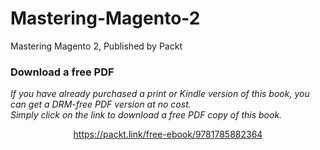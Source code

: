 # Mastering-Magento-2
Mastering Magento 2, Published by Packt
### Download a free PDF

 <i>If you have already purchased a print or Kindle version of this book, you can get a DRM-free PDF version at no cost.<br>Simply click on the link to download a free PDF copy of this book.</i>
<p align="center"> <a href="https://packt.link/free-ebook/9781785882364">https://packt.link/free-ebook/9781785882364 </a> </p>